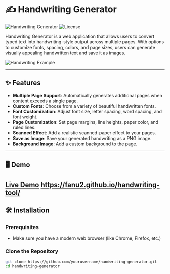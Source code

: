 # ✍️ Handwriting Generator

![Handwriting Generator](https://img.shields.io/badge/Handwriting-Generator-blue.svg) ![License](https://img.shields.io/github/license/yourusername/handwriting-generator.svg)

Handwriting Generator is a web application that allows users to convert typed text into handwriting-style output across multiple pages. With options to customize fonts, spacing, colors, and page sizes, users can generate visually appealing handwritten text and save it as images.

![Handwriting Example](https://via.placeholder.com/800x400) <!-- Add a real screenshot or demo image -->

---

## ✨ Features

- **Multiple Page Support**: Automatically generates additional pages when content exceeds a single page.
- **Custom Fonts**: Choose from a variety of beautiful handwritten fonts.
- **Font Customization**: Adjust font size, letter spacing, word spacing, and font weight.
- **Page Customization**: Set page margins, line heights, paper color, and ruled lines.
- **Scanned Effect**: Add a realistic scanned-paper effect to your pages.
- **Save as Image**: Save your generated handwriting as a PNG image.
- **Background Image**: Add a custom background to the page.

---

## 🖥️ Demo

[Live Demo](#) <https://fanu2.github.io/handwriting-tool/>
---

## 🛠️ Installation

### Prerequisites

- Make sure you have a modern web browser (like Chrome, Firefox, etc.)

### Clone the Repository

```bash
git clone https://github.com/yourusername/handwriting-generator.git
cd handwriting-generator
